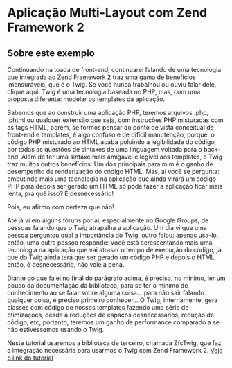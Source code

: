 Aplicação Multi-Layout com Zend Framework 2
=======================

Sobre este exemplo
------------
Continuando na toada de front-end, continuarei falando de uma tecnologia que integrada ao Zend Framework 2 traz uma gama de benefícios imensuráveis, 
que é o Twig. Se você nunca trabalhou ou ouviu falar dele, clique aqui. Twig é uma tecnologia baseada no PHP, mas, 
com uma proposta diferente: modelar os templates da aplicação. 

Sabemos que ao construir uma aplicação PHP, teremos arquivos .php, .phtml ou qualquer extensão que seja, 
com instruções PHP misturadas com as tags HTML, porém, se formos pensar do ponto de vista conceitual de front-end e templates, 
é algo confuso e de difícil manutenção, porque, o código PHP misturado ao HTML acaba poluindo a legibilidade do código, 
por todas as questões de sintaxes de uma linguagem voltada para o back-end. Além de ter uma sintaxe mais amigável e legível aos templates, 
o Twig traz muitos outros benefícios. Um dos principais para mim é o ganho de desempenho de renderização do código HTML. 
Mas, aí você se pergunta: embutindo mais uma tecnologia na aplicação que ainda virará um código PHP para depois ser gerado 
um HTML só pode fazer a aplicação ficar mais lenta, pra quê isso? É desnecessário!

Pois, eu afirmo com certeza que não!

Até já vi em alguns fóruns por aí, especialmente no Google Groups, de pessoas falando que o Twig atrapalha a aplicação. 
Um dia vi que uma pessoa perguntou qual a importância do Twig, outro falou: apenas usa-lo, então, uma outra pessoa responde: 
Você está acrescentando mais uma tecnologia na aplicação que vai atrasar o tempo de execução do código, 
já que do Twig ainda terá que ser gerado um código PHP e depois o HTML, então, é desnecessário, não vale a pena.

Diante do que falei no final do parágrafo acima, é preciso, no mínimo, ler um pouco da documentação da biblioteca, 
para se ter o mínimo de conhecimento ao se falar sobre alguma coisa... para não sair falando qualquer coisa, 
é preciso primeiro conhecer... O Twig, internamente, gera classes com código de nossos templates fazendo uma série de otimizações,
desde a reduções de espaços desnecessários, redução de código, etc, portanto, teremos um ganho de performance comparado a se não estivéssemos usando o Twig.

Neste tutorial usaremos a biblioteca de terceiro, chamada ZfcTwig, que faz a integração necessária para usarmos o Twig com Zend Framework 2.
[Veja o link do tutorial](http://www.schoolofnet.com/2015/03/como-usar-twig-com-zend-framework-2/)